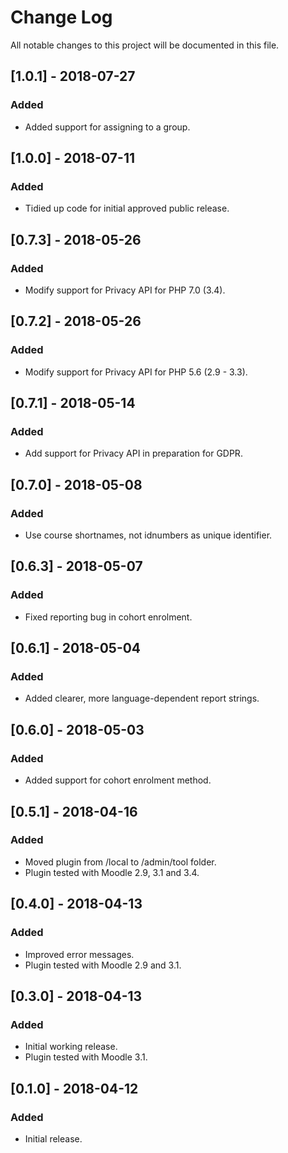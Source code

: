 # Change Log
All notable changes to this project will be documented in this file.

## [1.0.1] - 2018-07-27
### Added
- Added support for assigning to a group.

## [1.0.0] - 2018-07-11
### Added
- Tidied up code for initial approved public release.

## [0.7.3] - 2018-05-26
### Added
- Modify support for Privacy API for PHP 7.0 (3.4).

## [0.7.2] - 2018-05-26
### Added
- Modify support for Privacy API for PHP 5.6 (2.9 - 3.3).

## [0.7.1] - 2018-05-14
### Added
- Add support for Privacy API in preparation for GDPR.

## [0.7.0] - 2018-05-08
### Added
- Use course shortnames, not idnumbers as unique identifier.

## [0.6.3] - 2018-05-07
### Added
- Fixed reporting bug in cohort enrolment.

## [0.6.1] - 2018-05-04
### Added
- Added clearer, more language-dependent report strings.

## [0.6.0] - 2018-05-03
### Added
- Added support for cohort enrolment method.

## [0.5.1] - 2018-04-16
### Added
- Moved plugin from /local to /admin/tool folder.
- Plugin tested with Moodle 2.9, 3.1 and 3.4.

## [0.4.0] - 2018-04-13
### Added
- Improved error messages.
- Plugin tested with Moodle 2.9 and 3.1.

## [0.3.0] - 2018-04-13
### Added
- Initial working release.
- Plugin tested with Moodle 3.1.

## [0.1.0] - 2018-04-12
### Added
- Initial release.
